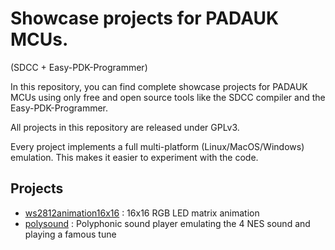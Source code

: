 # Showcase projects for PADAUK MCUs.
(SDCC + Easy-PDK-Programmer)

In this repository, you can find complete showcase projects for PADAUK MCUs using only free and open source tools like the SDCC compiler and the Easy-PDK-Programmer.

All projects in this repository are released under GPLv3.

Every project implements a full multi-platform (Linux/MacOS/Windows) emulation. This makes it easier to experiment with the code.

## Projects
 * [ws2812animation16x16](https://github.com/free-pdk/easy-pdk-showcase-projects/tree/master/ws2812animation16x16) : 16x16 RGB LED matrix animation
 * [polysound](https://github.com/free-pdk/easy-pdk-showcase-projects/tree/master/polysound) : Polyphonic sound player emulating the 4 NES sound and playing a famous tune
